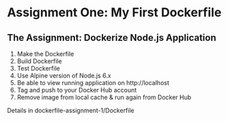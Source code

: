 # Assignment One: My First Dockerfile

## The Assignment: Dockerize Node.js Application

1. Make the Dockerfile
1. Build Dockerfile
1. Test Dockerfile
1. Use Alpine version of Node.js 6.x
1. Be able to view running application on http://localhost
1. Tag and push to your Docker Hub account
1. Remove image from local cache & run again from Docker Hub

Details in dockerfile-assignment-1/Dockerfile
